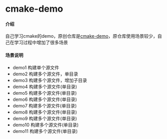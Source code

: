 # cmake-demo

#### 介绍

自己学习cmake的demo，原创仓库是[cmake-demo](https://github.com/wzpan/cmake-demo)，原仓库使用场景较少，自己在学习过程中增加了很多场景

#### 场景说明

* demo1 构建单个源文件
* demo2 构建多个源文件，单目录
* demo3 构建多个源文件，增加子目录
* demo4 构建多个源文件(单目录)
* demo5 构建多个源文件(单目录)
* demo6 构建多个源文件(单目录)
* demo7 构建多个源文件(单目录)
* demo8 构建多个源文件(单目录)
* demo9 构建多个源文件(单目录)
* demo10 构建多个源文件(单目录)
* demo11 构建多个源文件(单目录)
